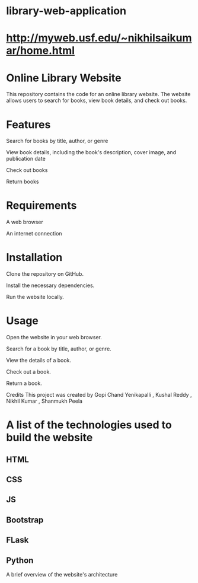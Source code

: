# library-web-application

# http://myweb.usf.edu/~nikhilsaikumar/home.html

# Online Library Website
This repository contains the code for an online library website. The website allows users to search for books, view book details, and check out books.

# Features
Search for books by title, author, or genre

View book details, including the book's description, cover image, and publication date

Check out books

Return books

# Requirements
A web browser

An internet connection

# Installation
Clone the repository on GitHub.

Install the necessary dependencies.

Run the website locally.

# Usage
Open the website in your web browser.

Search for a book by title, author, or genre.

View the details of a book.

Check out a book.

Return a book.

Credits
This project was created by Gopi Chand Yenikapalli , Kushal Reddy , Nikhil Kumar , Shanmukh Peela



# A list of the technologies used to build the website
## HTML
## CSS
## JS
## Bootstrap
## FLask
## Python

A brief overview of the website's architecture

